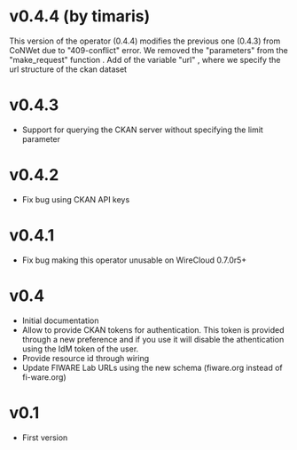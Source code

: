 v0.4.4 (by timaris)
==================
This version of the operator (0.4.4) modifies the previous one (0.4.3) from CoNWet due to "409-conflict" error. We removed the "parameters" from the "make_request" function .
Add of the variable "url" , where we specify the url structure of the ckan dataset

v0.4.3
=====

* Support for querying the CKAN server without specifying the limit parameter

v0.4.2
=====

* Fix bug using CKAN API keys

v0.4.1
=====

* Fix bug making this operator unusable on WireCloud 0.7.0r5+

v0.4
===

* Initial documentation
* Allow to provide CKAN tokens for authentication. This token is provided
  through a new preference and if you use it will disable the athentication
  using the IdM token of the user.
* Provide resource id through wiring
* Update FIWARE Lab URLs using the new schema (fiware.org instead of
  fi-ware.org)

v0.1
===

* First version
